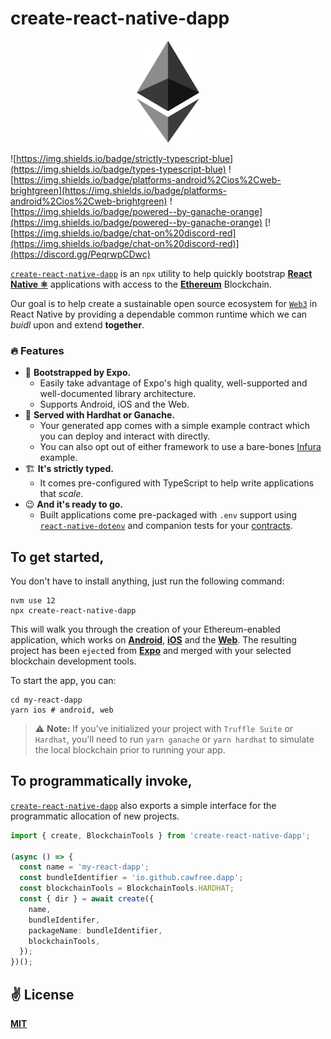 # create-react-native-dapp

<p align="center">
  <img src="public/logo.png" width="100" />
</p>

![https://img.shields.io/badge/strictly-typescript-blue](https://img.shields.io/badge/types-typescript-blue)
![https://img.shields.io/badge/platforms-android%2Cios%2Cweb-brightgreen](https://img.shields.io/badge/platforms-android%2Cios%2Cweb-brightgreen)
![https://img.shields.io/badge/powered--by-ganache-orange](https://img.shields.io/badge/powered--by-ganache-orange)
[![https://img.shields.io/badge/chat-on%20discord-red](https://img.shields.io/badge/chat-on%20discord-red)](https://discord.gg/PeqrwpCDwc)

[`create-react-native-dapp`](https://github.com/cawfree/create-react-native-dapp) is an `npx` utility to help quickly bootstrap [**React Native ⚛️**](https://reactnative.dev) applications with access to the [**Ethereum**](https://ethereum.org) Blockchain.

Our goal is to help create a sustainable open source ecosystem for [`Web3`](https://github.com/ethereum/web3.js/) in React Native by providing a dependable common runtime which we can _buidl_ upon and extend **together**.

### 🔥 Features

- 🚀 **Bootstrapped by Expo.**
  - Easily take advantage of Expo's high quality, well-supported and well-documented library architecture.
  - Supports Android, iOS and the Web.
- 🍫 **Served with Hardhat or Ganache.**
  - Your generated app comes with a simple example contract which you can deploy and interact with directly.
  - You can also opt out of either framework to use a bare-bones [Infura](https://infura.io) example.
- 🏗️ **It's strictly typed.**
  - It comes pre-configured with TypeScript to help write applications that _scale_.
- 😉 **And it's ready to go.**
  - Built applications come pre-packaged with `.env` support using [`react-native-dotenv`](https://github.com/goatandsheep/react-native-dotenv) and companion tests for your [contracts](https://ethereum.org/en/learn/).

## To get started,

You don't have to install anything, just run the following command:

```
nvm use 12
npx create-react-native-dapp
```

This will walk you through the creation of your Ethereum-enabled application, which works on [**Android**](https://reactnative.dev), [**iOS**](https://reactnative.dev) and the [**Web**](https://github.com/necolas/react-native-web). The resulting project has been `eject`ed from [**Expo**](https://expo.io) and merged with your selected blockchain development tools.

To start the app, you can:

```
cd my-react-dapp
yarn ios # android, web
```

> ⚠️ **Note:** If you've initialized your project with `Truffle Suite` or `Hardhat`, you'll need to run `yarn ganache` or `yarn hardhat` to simulate the local blockchain prior to running your app.

## To programmatically invoke,

[`create-react-native-dapp`](https://github.com/cawfree/create-react-native-dapp) also exports a simple interface for the programmatic allocation of new projects.

```ts
import { create, BlockchainTools } from 'create-react-native-dapp';

(async () => {
  const name = 'my-react-dapp';
  const bundleIdentifier = 'io.github.cawfree.dapp';
  const blockchainTools = BlockchainTools.HARDHAT;
  const { dir } = await create({
    name,
    bundleIdentifer,
    packageName: bundleIdentifier,
    blockchainTools,
  });
})();
```

## ✌️ License

[**MIT**](./LICENSE)
